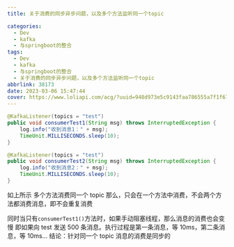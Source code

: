 ```yaml
---
title: 关于消费的同步异步问题，以及多个方法监听同一个topic

categories:
  - Dev
  - kafka
  - 与springboot的整合
tags:
  - Dev
  - kafka
  - 与springboot的整合
  - 关于消费的同步异步问题，以及多个方法监听同一个topic
abbrlink: 38173
date: 2023-03-06 15:47:44
cover: https://www.loliapi.com/acg/?uuid=948d973e5c9143faa786555a7f1f67d6
---
```


```java
@KafkaListener(topics = "test")
public void consumerTest1(String msg) throws InterruptedException {
    log.info("收到消息1：" + msg);
    TimeUnit.MILLISECONDS.sleep(10);
}

@KafkaListener(topics = "test")
public void consumerTest2(String msg) throws InterruptedException {
    log.info("收到消息2：" + msg);
    TimeUnit.MILLISECONDS.sleep(10);
}
```

如上所示
多个方法消费同一个 topic
那么，只会在一个方法中消费，不会两个方法都消费消息，即不会重复消费

同时当只有`consumerTest1()`方法时，如果手动阻塞线程，那么消息的消费也会变慢
即如果向 test 发送 500 条消息。执行过程是第一条消息，等 10ms，第二条消息，等 10ms...
结论：针对同一个 topic 消息的消费是同步的